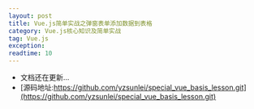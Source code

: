 ```yaml
---
layout: post
title: Vue.js简单实战之弹窗表单添加数据到表格
category: Vue.js核心知识及简单实战
tag: Vue.js
exception: 
readtime: 10
---
```


* 文档还在更新...
* [源码地址:https://github.com/yzsunlei/special_vue_basis_lesson.git](https://github.com/yzsunlei/special_vue_basis_lesson.git)